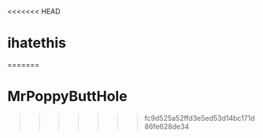 <<<<<<< HEAD
# ihatethis
=======
# MrPoppyButtHole
>>>>>>> fc9d525a52ffd3e5ed53d14bc171d86fe628de34
